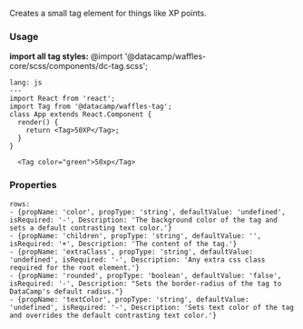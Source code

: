 Creates a small tag element for things like XP points.

### Usage

**import all tag styles:** @import '@datacamp/waffles-core/scss/components/dc-tag.scss';

```code
lang: js
---
import React from 'react';
import Tag from '@datacamp/waffles-tag';
class App extends React.Component {
  render() {
    return <Tag>50XP</Tag>;
  }
}
```

```react
  <Tag color="green">50xp</Tag>
```

### Properties

```table
rows:
- {propName: 'color', propType: 'string', defaultValue: 'undefined', isRequired: '-', Description: 'The background color of the tag and sets a default contrasting text color.'}
- {propName: 'children', propType: 'string', defaultValue: '', isRequired: '+', Description: 'The content of the tag.'}
- {propName: 'extraClass', propType: 'string', defaultValue: 'undefined', isRequired: '-', Description: 'Any extra css class required for the root element.'}
- {propName: 'rounded', propType: 'boolean', defaultValue: 'false', isRequired: '-', Description: "Sets the border-radius of the tag to DataCamp's default radius."}
- {propName: 'textColor', propType: 'string', defaultValue: 'undefined', isRequired: '-', Description: 'Sets text color of the tag and overrides the default contrasting text color.'}
```
